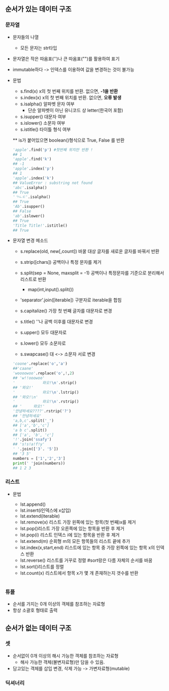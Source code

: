 ## 순서가 있는 데이터 구조

### 문자열

- 문자들의 나열

  - 모든 문자는 str타입

- 문자열은 작은 따옴표('')나 큰 따옴표("")를 활용하여 표기

- immutable하다 -> 인덱스를 이용하여 값을 변경하는 것이 불가능

- 문법

  - s.find(x) x의 첫 번째 위치를 반환. 없으면, **-1을 반환**
  - s.index(x) x의 첫 번째 위치를 반환. 없으면, **오류 발생**
  - s.isalpha() 알파벳 문자 여부
    - 단순 알파벳이 아닌 유니코드 상 letter(한국어 포함)
  - s.isupper() 대문자 여부
  - s.islower() 소문자 여부
  - s.istitle() 타이틀 형식 여부 

  ** is가 붙어있으면 boolean()형식으로 True, False 를 반환 

  ``` python
  'apple'.find('p') #첫번째 위치만 반환 ! 
  ## 1
  'apple'.find('k')
  ## -1 
  'apple'.index('p')
  ## 1
  'apple'.index('k')
  ## ValueError : substring not found
  'abc'.isalpha()
  ## True
  'ㄱㄴㄷ'.isalpha()
  ## True
  'Ab'.isupper()
  ## False
  'ab'.islower()
  ## True
  'Title Title!'.istitle()
  ## True
  ```

- 문자열 변경 메소드

  - s.replace(old, new[,count]) 바꿀 대상 글자를 새로운 글자를 바꿔서 반환 

  - s.strip([chars]) 공백이나 특정 문자를 제거
  - s.split(sep = None, maxsplit = -1) 공백이나 특정문자를 기준으로 분리해서 리스트로 반환
    - map(int,input().split())
  - 'separator'.join([iterable]) 구분자로 iterable을 합침
  - s.capitalize() 가장 첫 번째 글자를 대문자로 변경
  - s.title() ''나 공백 이후를 대문자로 변경
  - s.upper() 모두 대문자로
  - s.lower() 모두 소문자로
  - s.swapcase() 대 <-> 소문자 서로 변경

  ```python
  'coone'.replace('o','a')
  ##'caane'
  'woooowoo'.replace('o',!,2)
  ## 'w!!ooowoo'
  '            와오!\n'.strip()
  ## '와오!'
  '            와오!\n'.lstrip()
  ## '와오!\n'
  '            와오!\n'.rstrip()
  ## '     와오!'
  '안녕하세요????'.rstrip('?')
  ## '안녕하세요'
  'a,b,c'.split('_')
  ## ['a','b','c']
  'a b c'.split()
  ## ['a', 'b', 'c']
  '!'.join('ssafy')
  ## 's!s!a!f!y'
  ' '.join(['3'. '5'])
  ## '3 5'
  numbers = ['1','2','3']
  print(' 'join(numbers))
  ## 1 2 3
  
  ```

  



### 리스트

- 문법

  - lst.append()
  - lst.insert(i인덱스에 x삽입)
  - lst.extend(iterable)
  - lst.remove(x) 리스트 가장 왼쪽에 있는 항목(첫 번째)x를 제거
  - lst.pop()리스트 가장 오른쪽에 있는 항목을 반환 후 제거
  - lst.pop(i) 리스트 인덱스 i에 있는 항목을 반환 후 제거
  - lst.extend(m) 순회형 m의 모든 항목들의 리스트 끝에 추가
  - lst.index(x,start,end) 리스트에 있는 항목 중 가장 왼쪽에 있는 항목 x의 인덱스 반환
  - lst.reverse() 리스트를 거꾸로 정렬 #sort랑은 다름 자체의 순서를 바꿈 
  - lst.sort()리스트를 정렬
  - lst.count(x) 리스트에서 항목 x가 몇 개 존재하는지 갯수를 반환 

  ``` python
  ```

  

### 튜플

- 순서를 가지는 0개 이상의 객체를 참조하는 자료형
- 항상 소괄호 형태로 출력 

## 순서가 없는 데이터 구조

### 셋

- 순서없이 0개 이상의 해시 가능한 객체를 참조하는 자료형
  - 해사 가능한 객체(불변자료형)만 담을 수 있음.
- 담고있는 객체를 삽입 변경, 삭제 가능 -> 가변자료형(mutable)

### 딕셔너리

